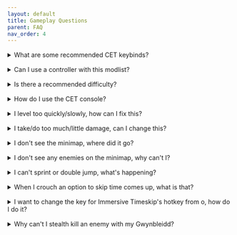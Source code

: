 ```yaml
---
layout: default
title: Gameplay Questions 
parent: FAQ
nav_order: 4
---
```


<div style="margin-bottom: 1rem;"></div>
<details markdown="1">
<summary>What are some recommended CET keybinds?</summary>

this is a test answer

</details>

<div style="margin-bottom: 1rem;"></div>
<details markdown="1">
<summary>Can I use a controller with this modlist?</summary>

this is a test answer

</details>

<div style="margin-bottom: 1rem;"></div>
<details markdown="1">
<summary>Is there a recommended difficulty?</summary>

this is a test answer

</details>

<div style="margin-bottom: 1rem;"></div>
<details markdown="1">
<summary>How do I use the CET console?</summary>

this is a test answer

</details>

<div style="margin-bottom: 1rem;"></div>
<details markdown="1">
<summary>I level too quickly/slowly, how can I fix this?</summary>

this is a test answer

</details>

<div style="margin-bottom: 1rem;"></div>
<details markdown="1">
<summary>I take/do too much/little damage, can I change this?</summary>

this is a test answer

</details>

<div style="margin-bottom: 1rem;"></div>
<details markdown="1">
<summary>I don't see the minimap, where did it go?</summary>

this is a test answer

</details>

<div style="margin-bottom: 1rem;"></div>
<details markdown="1">
<summary>I don't see any enemies on the minimap, why can't I?</summary>

this is a test answer

</details>

<div style="margin-bottom: 1rem;"></div>
<details markdown="1">
<summary>I can't sprint or double jump, what's happening?</summary>

this is a test answer

</details>

<div style="margin-bottom: 1rem;"></div>
<details markdown="1">
<summary>When I crouch an option to skip time comes up, what is that?</summary>

this is a test answer

</details>

<div style="margin-bottom: 1rem;"></div>
<details markdown="1">
<summary>I want to change the key for Immersive Timeskip's hotkey from o, how do I do it?</summary>

this is a test answer

</details>

<div style="margin-bottom: 1rem;"></div>
<details markdown="1">
<summary>Why can't I stealth kill an enemy with my Gwynbleidd?</summary>

this is a test answer

</details>

